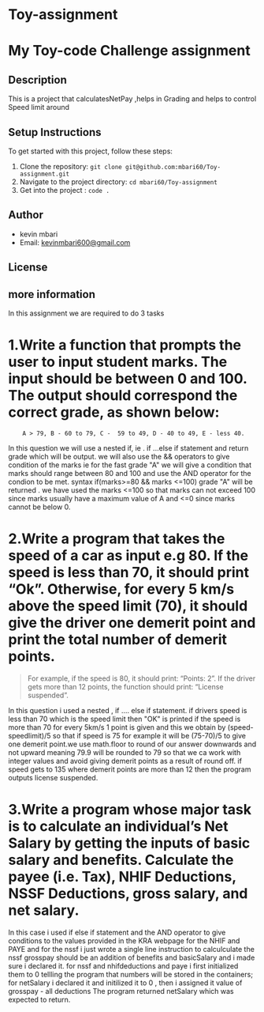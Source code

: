 # Toy-assignment

# My Toy-code Challenge assignment

## Description
This is a project that calculatesNetPay ,helps in Grading and helps to control Speed limit around

## Setup Instructions
To get started with this project, follow these steps:

1. Clone the repository: `git clone git@github.com:mbari60/Toy-assignment.git`
2. Navigate to the project directory: `cd mbari60/Toy-assignment`
3. Get into the project : `code .`

## Author
- kevin mbari
- Email: kevinmbari600@gmail.com

## License

 
## more information 

In this assignment we are required to do 3 tasks 

# 1.Write a function that prompts the user to input student marks. The input should be between 0 and 100. The output should correspond the correct grade, as shown below: 

        A > 79, B - 60 to 79, C -  59 to 49, D - 40 to 49, E - less 40.

In this question we will use a nested if, ie . if ...else if statement and return grade which will be output.
we will also use the && operators to give condition of the marks ie for the fast grade "A"
we will give a condition that marks should range between 80 and 100 and use the AND operator for the condion to be met.
syntax   if(marks>=80 && marks <=100) grade "A" will be returned .
we have used the  marks <=100 so that marks can not exceed 100 since marks usually have a maximum value of A and <=0 since marks cannot be below 0.



# 2.Write a program that takes the speed of a car as input e.g 80. If the speed is less than 70, it should print “Ok”. Otherwise, for every 5 km/s above the speed limit (70), it should give the driver one demerit point and print the total number of demerit points.

   > For example, if the speed is 80, it should print: “Points: 2”. If the driver gets more than 12 points, the function should print: “License suspended”.

In this question i used a nested , if .... else if statement.
if drivers speed is less than 70 which is the speed limit then "OK" is printed 
if the speed is more than 70 for every 5km/s 1 point is given and this we obtain by (speed-speedlimit)/5 so that if speed is 75 for example it will be 
(75-70)/5 to give one demerit point.we use math.floor to round of our answer downwards and not upward meaning 79.9 will be rounded to 79 so that we ca work with integer values and avoid giving demerit points as a result of round off.
if speed gets to 135 where demerit points are more than 12 then the program outputs license suspended.


# 3.Write a program whose major task is to calculate an individual’s Net Salary by getting the inputs of basic salary and benefits. Calculate the payee (i.e. Tax), NHIF Deductions, NSSF Deductions, gross salary, and net salary. 

In this case i used if else if statement and the AND operator to give conditions to the values provided in the KRA webpage for the NHIF and PAYE and for the nssf i just wrote a single line instruction to calculculate the nssf 
grosspay should be an addition of benefits and basicSalary and i made sure i declared it.
for nssf and nhifdeductions and paye i first initialized them to 0 tellling the program that numbers will be stored in the containers;
for netSalary i declared it and initilized it to 0 , then i assigned it value of grosspay - all deductions
The program returned netSalary which was expected to return.


